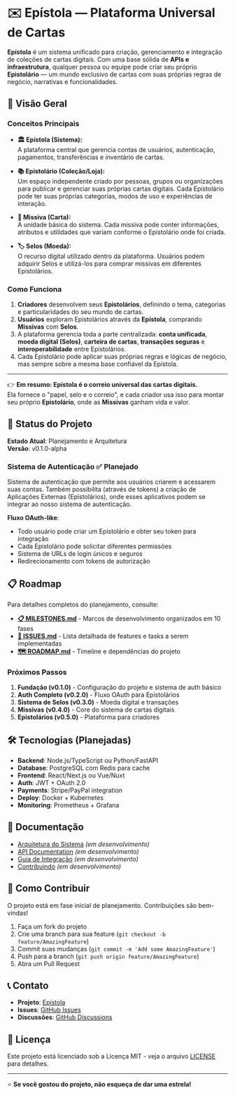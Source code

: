 # ✉️ Epístola — Plataforma Universal de Cartas

**Epístola** é um sistema unificado para criação, gerenciamento e integração de coleções de cartas digitais.
Com uma base sólida de **APIs e infraestrutura**, qualquer pessoa ou equipe pode criar seu próprio **Epistolário** — um mundo exclusivo de cartas com suas próprias regras de negócio, narrativas e funcionalidades.

## 🎯 Visão Geral

### Conceitos Principais

* **🏛️ Epístola (Sistema):**  
  A plataforma central que gerencia contas de usuários, autenticação, pagamentos, transferências e inventário de cartas.

* **📚 Epistolário (Coleção/Loja):**  
  Um espaço independente criado por pessoas, grupos ou organizações para publicar e gerenciar suas próprias cartas digitais. Cada Epistolário pode ter suas próprias categorias, modos de uso e experiências de interação.

* **📜 Missiva (Carta):**  
  A unidade básica do sistema. Cada missiva pode conter informações, atributos e utilidades que variam conforme o Epistolário onde foi criada.

* **🏷️ Selos (Moeda):**  
  O recurso digital utilizado dentro da plataforma. Usuários podem adquirir Selos e utilizá-los para comprar missivas em diferentes Epistolários.

### Como Funciona

1. **Criadores** desenvolvem seus **Epistolários**, definindo o tema, categorias e particularidades do seu mundo de cartas.
2. **Usuários** exploram Epistolários através da **Epístola**, comprando **Missivas** com **Selos**.
3. A plataforma gerencia toda a parte centralizada: **conta unificada**, **moeda digital (Selos)**, **carteira de cartas**, **transações seguras** e **interoperabilidade** entre Epistolários.
4. Cada Epistolário pode aplicar suas próprias regras e lógicas de negócio, mas sempre sobre a mesma base confiável da Epístola.

---

👉 **Em resumo: Epístola é o correio universal das cartas digitais.**  
Ela fornece o "papel, selo e o correio", e cada criador usa isso para montar seu próprio **Epistolário**, onde as **Missivas** ganham vida e valor.

## 🚀 Status do Projeto

**Estado Atual**: Planejamento e Arquitetura  
**Versão**: v0.1.0-alpha  

### Sistema de Autenticação ✅ Planejado
Sistema de autenticação que permite aos usuários criarem e acessarem suas contas. Também possibilita (através de tokens) a criação de Aplicações Externas (Epistolários), onde esses aplicativos podem se integrar ao nosso sistema de autenticação.

**Fluxo OAuth-like**:
- Todo usuário pode criar um Epistolário e obter seu token para integração
- Cada Epistolário pode solicitar diferentes permissões
- Sistema de URLs de login únicos e seguros
- Redirecionamento com tokens de autorização

## 📋 Roadmap

Para detalhes completos do planejamento, consulte:

- **[📋 MILESTONES.md](./MILESTONES.md)** - Marcos de desenvolvimento organizados em 10 fases
- **[🎫 ISSUES.md](./ISSUES.md)** - Lista detalhada de features e tasks a serem implementadas
- **[🗺️ ROADMAP.md](./ROADMAP.md)** - Timeline e dependências do projeto

### Próximos Passos

1. **Fundação (v0.1.0)** - Configuração do projeto e sistema de auth básico
2. **Auth Completo (v0.2.0)** - Fluxo OAuth para Epistolários
3. **Sistema de Selos (v0.3.0)** - Moeda digital e transações
4. **Missivas (v0.4.0)** - Core do sistema de cartas digitais
5. **Epistolários (v0.5.0)** - Plataforma para criadores

## 🛠️ Tecnologias (Planejadas)

- **Backend**: Node.js/TypeScript ou Python/FastAPI
- **Database**: PostgreSQL com Redis para cache
- **Frontend**: React/Next.js ou Vue/Nuxt
- **Auth**: JWT + OAuth 2.0
- **Payments**: Stripe/PayPal integration
- **Deploy**: Docker + Kubernetes
- **Monitoring**: Prometheus + Grafana

## 📖 Documentação

- [Arquitetura do Sistema](./docs/architecture.md) _(em desenvolvimento)_
- [API Documentation](./docs/api.md) _(em desenvolvimento)_
- [Guia de Integração](./docs/integration.md) _(em desenvolvimento)_
- [Contribuindo](./CONTRIBUTING.md) _(em desenvolvimento)_

## 🤝 Como Contribuir

O projeto está em fase inicial de planejamento. Contribuições são bem-vindas!

1. Faça um fork do projeto
2. Crie uma branch para sua feature (`git checkout -b feature/AmazingFeature`)
3. Commit suas mudanças (`git commit -m 'Add some AmazingFeature'`)
4. Push para a branch (`git push origin feature/AmazingFeature`)
5. Abra um Pull Request

## 📞 Contato

- **Projeto**: [Epístola](https://github.com/epistola-com-br/Epistola)
- **Issues**: [GitHub Issues](https://github.com/epistola-com-br/Epistola/issues)
- **Discussões**: [GitHub Discussions](https://github.com/epistola-com-br/Epistola/discussions)

## 📄 Licença

Este projeto está licenciado sob a Licença MIT - veja o arquivo [LICENSE](LICENSE) para detalhes.

---

⭐ **Se você gostou do projeto, não esqueça de dar uma estrela!**
